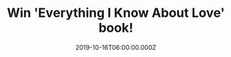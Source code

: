 ---
campaign-uuid: "c-7c3b4c85-a814-4958-8878-5fd786ef43c4"
type: "Competition"
category: "Gifts"
date: "2019-10-16T06:00:00.000Z"
end-date: "2019-12-16T23:59:00.000Z"
disable-form: false
is_promoted: true
has_entry_page: true
title: "Win 'Everything I Know About Love' book!"
competition-description: "<p>Award-winning journalist Dolly Alderton survived her\
  \ twenties (just about) and in 'Everything I Know About Love', she gives an unflinching\
  \ account of the bad dates and squalid flat-shares, the heartaches and humiliations,\
  \ and most importantly, the unbreakable female friendships that helped her to hold\
  \ it all together.</p>\n<p>We are giving away a copy of her brand new book to one\
  \ lucky member. Click below for a chance to win.</p>\n"
hero-header: "Win 'Everything I Know About Love' book!"
terms-confirmation: "N/A"
banner-img: "https://assets.expresslyapp.com/asset-e5282f3a-7603-4d7e-a41f-ec58117c2715.jpg"
logo-left-href: "https://win.buyexpressly.com"
logo-left-image: "https://assets.expresslyapp.com/9fc14112-955a-4fbd-9ba0-48297a9f80f7-thumb.png"
logo-left-title: "Expressly Competitions"
bg-image-hero: "https://assets.expresslyapp.com/asset-cc0a9936-2c5a-4e3a-9944-5b068dac6224.jpg"
bg-image-first: "https://assets.expresslyapp.com/asset-78feee90-54c3-42fc-bae8-65d594911563.jpg"
section1-content: "<p>Award-winning journalist Dolly Alderton survived her twenties\
  \ (just about) and in Everything I Know About Love, she gives an unflinching account\
  \ of the bad dates and squalid flat-shares, the heartaches and humiliations, and\
  \ most importantly, the unbreakable female friendships that helped her to hold it\
  \ all together.</p>\n<p>Glittering with wit, heart and humour, this is a book to\
  \ press into the hands of every woman who has ever been there or is about to find\
  \ themselves taking that first step towards the rest of their lives.</p>\n"
entry-title: "Win 'Everything I Know About Love' book!"
entry-content: "<p>Enter the draw to win 'Everything I Know About Love' book by completing\
  \ the form below before 23:59 on the 16th of December 2019.</p>\n"
has-winner: false
prize-description: "'Everything I Know About Love' book"
special-conditions: "Multiple entries are allowed up to one every day."
country-restrictions:
- "GB"
---